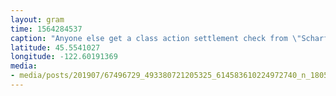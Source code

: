```yaml
---
layout: gram
time: 1564284537
caption: "Anyone else get a class action settlement check from \"Scharfstein v. BP WCP LLC\"? 🤷🏻‍♂️🤷🏻‍♂️🤷🏻‍♂️ #pdxbeehive"
latitude: 45.5541027
longitude: -122.60191369
media:
- media/posts/201907/67496729_493380721205325_614583610224972740_n_18051836704158646.jpg
---
```

